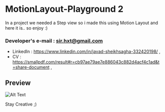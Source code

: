 # MotionLayout-Playground 2

In a project we needed a Step view so i made this using Motion Layout and here it is..
so enjoy :)


   ### **Developer's e-mail : sir.hxt@gmail.com** 
   - LinkedIn : https://www.linkedin.com/in/javad-sheikhsagha-332420198/ ,
   - CV :  https://smallpdf.com/result#r=cb97ae79ae7e886043c882d4acf4c1ad&t=share-document ,

## Preview

![Alt Text](https://github.com/JavadSheikhsagha/MotionLayout_Playground2/blob/main/20210423_223712.gif)


Stay Creative ;)

